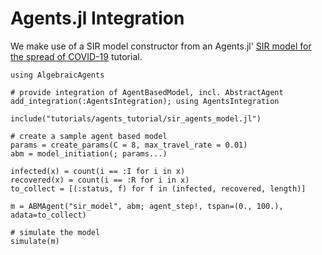 # Agents.jl Integration

We make use of a SIR model constructor from an Agents.jl' [SIR model for the spread of COVID-19](https://juliadynamics.github.io/Agents.jl/stable/examples/sir/) tutorial.

```@example 1
using AlgebraicAgents

# provide integration of AgentBasedModel, incl. AbstractAgent
add_integration(:AgentsIntegration); using AgentsIntegration
```

```@setup 1
include("tutorials/agents_tutorial/sir_agents_model.jl")
```
```@example 1
# create a sample agent based model
params = create_params(C = 8, max_travel_rate = 0.01)
abm = model_initiation(; params...)
```

```@example 1
infected(x) = count(i == :I for i in x)
recovered(x) = count(i == :R for i in x)
to_collect = [(:status, f) for f in (infected, recovered, length)]
```

```@example 1
m = ABMAgent("sir_model", abm; agent_step!, tspan=(0., 100.), adata=to_collect)
```

```@example 1
# simulate the model
simulate(m)
```
